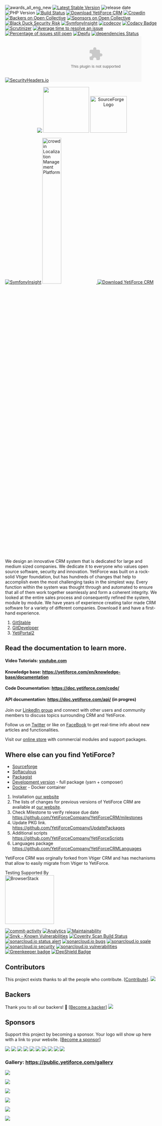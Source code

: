 ![awards_all_eng_new](https://user-images.githubusercontent.com/10197525/47670510-aa6e9880-dbad-11e8-9720-be7f34dba9e1.jpg)
[![Latest Stable Version](https://poser.pugx.org/yetiforce/yetiforce-crm/v/stable)](https://packagist.org/packages/yetiforce/yetiforce-crm)
![release date](https://img.shields.io/github/release-date/YetiForceCompany/YetiForceCRM)
![PHP Version](https://img.shields.io/packagist/php-v/yetiforce/yetiforce-crm)
[![Build Status](https://travis-ci.org/YetiForceCompany/YetiForceCRM.svg?branch=developer)](https://travis-ci.org/YetiForceCompany/YetiForceCRM)
[![Download YetiForce CRM](https://img.shields.io/sourceforge/dt/yetiforce.svg)](https://sourceforge.net/projects/yetiforce/files/latest/download)
[![Crowdin](https://d322cqt584bo4o.cloudfront.net/yetiforcecrm/localized.svg)](https://crowdin.com/project/yetiforcecrm)
[![Backers on Open Collective](https://opencollective.com/YetiForceCRM/backers/badge.svg)](#backers)
[![Sponsors on Open Collective](https://opencollective.com/YetiForceCRM/sponsors/badge.svg)](#sponsors)
[![Black Duck Security Risk](https://copilot.blackducksoftware.com/github/repos/YetiForceCompany/YetiForceCRM/branches/developer/badge-risk.svg)](https://copilot.blackducksoftware.com/github/repos/YetiForceCompany/YetiForceCRM/branches/developer)
[![SymfonyInsight](https://insight.symfony.com/projects/189f9068-d777-44a7-9164-9242e81df88c/mini.svg)](https://insight.symfony.com/projects/189f9068-d777-44a7-9164-9242e81df88c)
[![codecov](https://codecov.io/gh/YetiForceCompany/YetiForceCRM/branch/developer/graph/badge.svg)](https://codecov.io/gh/YetiForceCompany/YetiForceCRM)
[![Codacy Badge](https://api.codacy.com/project/badge/Grade/161d09ea3c824405b762a0c9edc2845e)](https://www.codacy.com/app/mariuszkrzaczkowski/YetiForceCRM?utm_source=github.com&utm_medium=referral&utm_content=YetiForceCompany/YetiForceCRM&utm_campaign=Badge_Grade)
[![Scrutinizer](https://scrutinizer-ci.com/g/YetiForceCompany/YetiForceCRM/badges/quality-score.png?b=developer)](https://scrutinizer-ci.com/g/YetiForceCompany/YetiForceCRM/)
[![Average time to resolve an issue](http://isitmaintained.com/badge/resolution/YetiForceCompany/YetiForceCRM.svg)](http://isitmaintained.com/project/YetiForceCompany/YetiForceCRM 'Average time to resolve an issue')
[![Percentage of issues still open](http://isitmaintained.com/badge/open/YetiForceCompany/YetiForceCRM.svg)](http://isitmaintained.com/project/YetiForceCompany/YetiForceCRM 'Percentage of issues still open')
[![Depfu](https://badges.depfu.com/badges/56870798a59eff717ff60bc775ca6a33/overview.svg)](https://depfu.com/github/YetiForceCompany/YetiForceCRM)
[![dependencies Status](https://david-dm.org/YetiForceCompany/YetiForceCRM/status.svg)](https://david-dm.org/YetiForceCompany/YetiForceCRM)
[![SecurityHeaders.io](https://img.shields.io/security-headers?url=https%3A%2F%2Fgitdeveloper.yetiforce.com)](https://securityheaders.io/?q=https://gitdeveloper.yetiforce.com)
[![mozilla-observatory](https://img.shields.io/mozilla-observatory/grade/gitdeveloper.yetiforce.com?publish)](https://observatory.mozilla.org/analyze/gitdeveloper.yetiforce.com)

<p align="center">
	<a href='http://www.capterra.com/customer-relationship-management-software/reviews/159123/Yetiforce%20/YetiForce?utm_source=vendor&utm_medium=badge&utm_campaign=capterra_reviews_badge'>  <img border='0' src='https://assets.capterra.com/badge/470cd214b89233aa4e89972fa49c3253.png?v=2111411&p=159123' /></a>
	<a href='https://www.capterra.com/customer-relationship-management-software/#affordable' width="50"><img border='0' src='https://public.yetiforce.com/img/CRM-AF-2017.png' width="150" /></a>
	<a href="https://sourceforge.net/software/product/Yetiforce/?pk_campaign=badge&amp;pk_source=vendor">
		<img alt="SourceForge Logo" src="https://sourceforge.net/cdn/syndication/badge_img/2970487/dark-default" height="120px">
	</a>
</p>

[![SymfonyInsight](https://insight.symfony.com/projects/189f9068-d777-44a7-9164-9242e81df88c/big.png)](https://insight.symfony.com/projects/189f9068-d777-44a7-9164-9242e81df88c)
<a href="https://crowdin.com/project/yetiforcecrm" rel="nofollow">
<img width="35%" src="https://support.crowdin.com/assets/logos/crowdin-CollaborativeTranslationTool-logo.png" alt="crowdin Localization Management Platform">
</a>
[![Download YetiForce CRM](https://a.fsdn.com/con/app/sf-download-button)](https://sourceforge.net/projects/yetiforce/files/latest/download)

We design an innovative CRM system that is dedicated for large and medium sized companies. We dedicate it to everyone who values open source software, security and innovation. YetiForce was built on a rock-solid Vtiger foundation, but has hundreds of changes that help to accomplish even the most challenging tasks in the simplest way. Every function within the system was thought through and automated to ensure that all of them work together seamlessly and form a coherent integrity. We looked at the entire sales process and consequently refined the system, module by module. We have years of experience creating tailor made CRM software for a variety of different companies. Download it and have a first-hand experience.

1. [GitStable](https://gitstable.yetiforce.com)
2. [GitDeveloper](https://gitdeveloper.yetiforce.com)
3. [YetiPortal2](https://gitdeveloper.yetiforce.com/portal/)

## Read the documentation to learn more.

#### Video Tutorials: [youtube.com](https://www.youtube.com/playlist?list=PLX0lktP3Kukg_Da-TaEBys-aON68Yy2vh)

#### Knowledge base: https://yetiforce.com/en/knowledge-base/documentation

#### Code Documentation: https://doc.yetiforce.com/code/

#### API documentation: https://doc.yetiforce.com/api/ (in progres)

Join our [LinkedIn group](https://www.linkedin.com/groups/8177576) and connect with other users and community members to discuss topics surrounding CRM and YetiForce.

Follow us on [Twitter](https://twitter.com/YetiForceEN) or like on [FaceBook](https://www.facebook.com/YetiForce-CRM-158646854306054/?ref=aymt_homepage_panel) to get real-time info about new articles and functionalities.

Visit our [online store](https://yetiforce.shop/) with commercial modules and support packages.

## Where else can you find YetiForce?

-   [Sourceforge](https://sourceforge.net/projects/yetiforce/)
-   [Softaculous](http://www.softaculous.com/apps/erp/YetiForce)
-   [Packagist](https://packagist.org/packages/yetiforce/yetiforce-crm)
-   [Development version](https://download.yetiforce.com/developer.zip) - full package (yarn + composer)
-   [Docker](tests/setup/docker.md) - Docker container

1. Installation [our website](https://yetiforce.com/en/knowledge-base/documentation/implementer-documentation/item/crm-installation)
2. The lists of changes for previous versions of YetiForce CRM are available at [our website](https://yetiforce.com/en/knowledge-base/documentation/developer-documentation/category/changes).
3. Check Milestone to verify release due date
   https://github.com/YetiForceCompany/YetiForceCRM/milestones
4. Update PKG link.
   https://github.com/YetiForceCompany/UpdatePackages
5. Additional scripts
   https://github.com/YetiForceCompany/YetiForceScripts
6. Languages package
   https://github.com/YetiForceCompany/YetiForceCRMLanguages

YetiForce CRM was orginally forked from Vtiger CRM and has mechanisms that allow to easily migrate from Vtiger to YetiForce.

Testing Supported By<br/>
<a href="http://browserstack.com">
<img width="160" src="http://foundation.zurb.com/sites/docs/assets/img/logos/browser-stack.svg" alt="BrowserStack"/>
</a>

[![commit-activity](https://img.shields.io/github/commit-activity/m/YetiForceCompany/YetiForceCRM?style=plastic)]()
[![Analytics](https://ga-beacon.appspot.com/UA-81376231-1/welcome-page)](https://github.com/igrigorik/ga-beacon)
[![Maintainability](https://api.codeclimate.com/v1/badges/2e9276651b48a905f0ee/maintainability)](https://codeclimate.com/github/YetiForceCompany/YetiForceCRM/maintainability)
[![Snyk - Known Vulnerabilities](https://snyk.io/test/github/YetiForceCompany/YetiForceCRM/badge.svg)](https://snyk.io/test/github/YetiForceCompany/YetiForceCRM)
<a href="https://scan.coverity.com/projects/yetiforcecompany-yetiforcecrm">
<img alt="Coverity Scan Build Status" src="https://scan.coverity.com/projects/16547/badge.svg"/>
</a>
[![sonarcloud.io status alert](https://sonarcloud.io/api/project_badges/measure?project=YetiForceCRM&metric=alert_status)](https://sonarcloud.io/dashboard?id=YetiForceCRM)
[![sonarcloud.io bugs](https://sonarcloud.io/api/project_badges/measure?project=YetiForceCRM&metric=bugs)](https://sonarcloud.io/dashboard?id=YetiForceCRM)
[![sonarcloud.io sqale](https://sonarcloud.io/api/project_badges/measure?project=YetiForceCRM&metric=sqale_rating)](https://sonarcloud.io/dashboard?id=YetiForceCRM)
[![sonarcloud.io security](https://sonarcloud.io/api/project_badges/measure?project=YetiForceCRM&metric=security_rating)](https://sonarcloud.io/dashboard?id=YetiForceCRM)
[![sonarcloud.io vulnerabilities](https://sonarcloud.io/api/project_badges/measure?project=YetiForceCRM&metric=vulnerabilities)](https://sonarcloud.io/dashboard?id=YetiForceCRM)
[![Greenkeeper badge](https://badges.greenkeeper.io/YetiForceCompany/YetiForceCRM.svg)](https://greenkeeper.io/)
[![DepShield Badge](https://depshield.sonatype.org/badges/owner/repository/depshield.svg)](https://depshield.github.io)

## Contributors

This project exists thanks to all the people who contribute. [[Contribute](CONTRIBUTING.md)].
<a href="https://github.com/YetiForceCompany/YetiForceCRM/graphs/contributors"><img src="https://opencollective.com/YetiForceCRM/contributors.svg?width=890&button=false" /></a>

## Backers

Thank you to all our backers! 🙏 [[Become a backer](https://opencollective.com/YetiForceCRM#backer)]
<a href="https://opencollective.com/YetiForceCRM#backers" target="_blank"><img src="https://opencollective.com/YetiForceCRM/backers.svg?width=890"></a>

## Sponsors

Support this project by becoming a sponsor. Your logo will show up here with a link to your website. [[Become a sponsor](https://opencollective.com/YetiForceCRM#sponsor)]

<a href="https://opencollective.com/YetiForceCRM/sponsor/0/website" target="_blank"><img src="https://opencollective.com/YetiForceCRM/sponsor/0/avatar.svg"></a>
<a href="https://opencollective.com/YetiForceCRM/sponsor/1/website" target="_blank"><img src="https://opencollective.com/YetiForceCRM/sponsor/1/avatar.svg"></a>
<a href="https://opencollective.com/YetiForceCRM/sponsor/2/website" target="_blank"><img src="https://opencollective.com/YetiForceCRM/sponsor/2/avatar.svg"></a>
<a href="https://opencollective.com/YetiForceCRM/sponsor/3/website" target="_blank"><img src="https://opencollective.com/YetiForceCRM/sponsor/3/avatar.svg"></a>
<a href="https://opencollective.com/YetiForceCRM/sponsor/4/website" target="_blank"><img src="https://opencollective.com/YetiForceCRM/sponsor/4/avatar.svg"></a>
<a href="https://opencollective.com/YetiForceCRM/sponsor/5/website" target="_blank"><img src="https://opencollective.com/YetiForceCRM/sponsor/5/avatar.svg"></a>
<a href="https://opencollective.com/YetiForceCRM/sponsor/6/website" target="_blank"><img src="https://opencollective.com/YetiForceCRM/sponsor/6/avatar.svg"></a>
<a href="https://opencollective.com/YetiForceCRM/sponsor/7/website" target="_blank"><img src="https://opencollective.com/YetiForceCRM/sponsor/7/avatar.svg"></a>
<a href="https://opencollective.com/YetiForceCRM/sponsor/8/website" target="_blank"><img src="https://opencollective.com/YetiForceCRM/sponsor/8/avatar.svg"></a>
<a href="https://opencollective.com/YetiForceCRM/sponsor/9/website" target="_blank"><img src="https://opencollective.com/YetiForceCRM/sponsor/9/avatar.svg"></a>

### Gallery: https://public.yetiforce.com/gallery

![](https://public.yetiforce.com/img/main/1_Home_page.png)

![](https://public.yetiforce.com/gallery/uploads/big/7679123c2d73f4065c9abc532d1bde77.png)

![](https://public.yetiforce.com/img/main/3_Home_page.png)

![](https://public.yetiforce.com/img/main/4_Calendar.png)

![](https://public.yetiforce.com/img/main/8_List_Accounts.png)

![](https://public.yetiforce.com/img/main/24_Detail_Projects_Gantt_Months.png)
